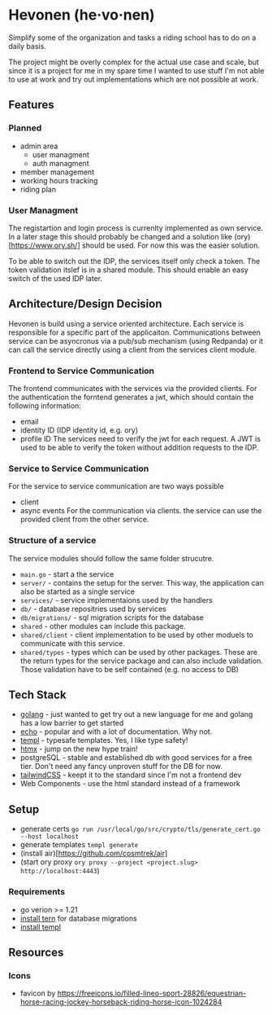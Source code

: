 # Hevonen (he·vo·nen)

Simplify some of the organization and tasks a riding school has to do on a daily basis.

The project might be overly complex for the actual use case and scale, but since it is a project for me in my spare time I wanted to use stuff I'm not able to use at work and try out implementations which are not possible at work.

## Features

### Planned
- admin area
  - user managment
  - auth managment
- member management
- working hours tracking
- riding plan


### User Managment

The registartion and login process is currenlty implemented as own service. In a later stage this should probably be changed and a solution like (ory)[https://www.ory.sh/] should be used. For now this was the easier solution.

To be able to switch out the IDP, the services itself only check a token. The token validation itslef is in a shared module. This should enable an easy switch of the used IDP later.

## Architecture/Design Decision

Hevonen is build using a service oriented architecture. Each service is responsible for a specific part of the applicaiton. Communications between service can be asyncronus via a pub/sub mechanism (using Redpanda) or it can call the service directly using a client from the services client module.


### Frontend to Service Communication

The frontend communicates with the services via the provided clients. For the authentication the forntend generates a jwt, which should contain the following information:
- email
- identity ID (IDP identity id, e.g. ory)
- profile ID
The services need to verify the jwt for each request. A JWT is used to be able to verify the token without addition requests to the IDP.

### Service to Service Communication

For the service to service communication are two ways possible
- client
- async events
For the communication via clients. the service can use the provided client from the other service.


### Structure of a service
The service modules should follow the same folder strucutre.

- `main.go` - start a the service
- `server/` - contains the setup for the server. This way, the application can also be started as a single service
- `services/` - service implementaions used by the handlers
- `db/` - database repositries used by services
- `db/migrations/` - sql migration scripts for the database
- `shared` - other modules can include this package.
- `shared/client` - client implementation to be used by other moduels to communicate with this service.
- `shared/types` - types which can be used by other packages. These are the return types for the service package and can also include validation. Those validation have to be self contained (e.g. no access to DB)


## Tech Stack

- [golang](https://go.dev/) - just wanted to get try out a new language for me and golang has a low barrier to get started
- [echo](https://echo.labstack.com/) - popular and with a lot of documentation. Why not.
- [templ](https://templ.guide/) - typesafe templates. Yes, I like type safety!
- [htmx](https://htmx.org/) - jump on the new hype train!
- postgreSQL - stable and established db with good services for a free tier. Don't need any fancy unproven stuff for the DB for now.
- [tailwindCSS](https://tailwindcss.com/) - keept it to the standard since I'm not a frontend dev
- Web Components - use the html standard instead of a framework


## Setup

- generate certs `go run /usr/local/go/src/crypto/tls/generate_cert.go --host localhost`
- generate templates `templ generate`
- (install air)[https://github.com/cosmtrek/air]
- (start ory proxy `ory proxy --project <project.slug> http://localhost:4443`)


### Requirements
- go verion >= 1.21
- [install tern](https://github.com/jackc/tern) for database migrations
- [install templ](https://templ.guide/quick-start/installation)


## Resources
### Icons
- favicon by [](https://freeicons.io/profile/417342)https://freeicons.io/filled-lineo-sport-28826/equestrian-horse-racing-jockey-horseback-riding-horse-icon-1024284